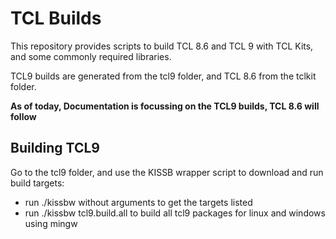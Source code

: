 # TCL Builds

This repository provides scripts to build TCL 8.6 and TCL 9 with TCL Kits, and some commonly required libraries.

TCL9 builds are generated from the tcl9 folder, and TCL 8.6 from the tclkit folder.

**As of today, Documentation is focussing on the TCL9 builds, TCL 8.6 will follow**

## Building TCL9

Go to the tcl9 folder, and use the KISSB wrapper script to download and run build targets:

- run ./kissbw without arguments to get the targets listed
- run ./kissbw tcl9.build.all to build all tcl9 packages for linux and windows using mingw
